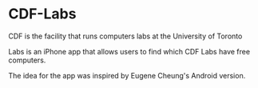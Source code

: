 CDF-Labs
========

CDF is the facility that runs computers labs at the University of Toronto

Labs is an iPhone app that allows users to find which CDF Labs have free computers.

The idea for the app was inspired by Eugene Cheung's Android version.
